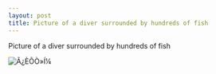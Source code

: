 ```yaml
---
layout: post
title: Picture of a diver surrounded by hundreds of fish
---
```


Picture of a diver surrounded by hundreds of fish

![Ã¿ÈÕÒ»Í¼](https://i.loli.net/2019/07/11/5d273397ce01339295.jpg)
